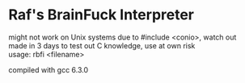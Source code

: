 # Raf's BrainFuck Interpreter
might not work on Unix systems due to #include \<conio>, watch out  
made in 3 days to test out C knowledge, use at own risk  
usage: rbfi \<filename>  
  
compiled with gcc 6.3.0
